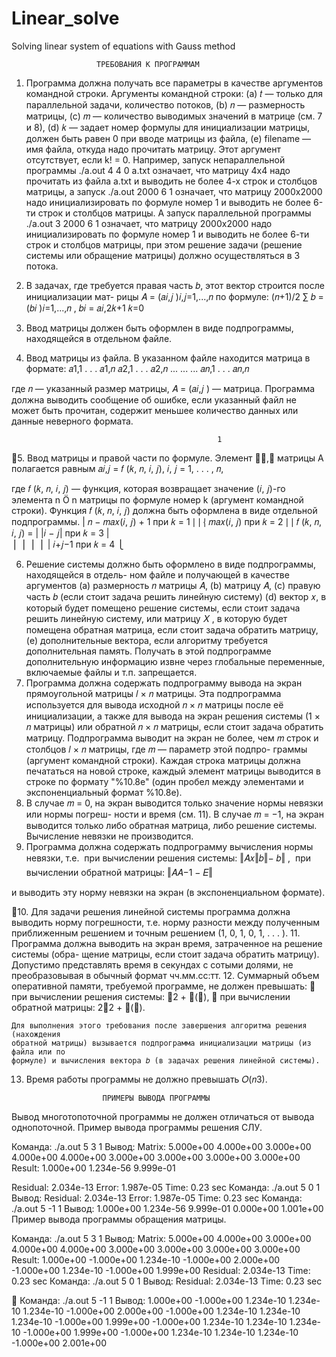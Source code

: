 # Linear_solve
Solving linear system of equations with Gauss method

                       ТРЕБОВАНИЯ К ПРОГРАММАМ


1. Программа должна получать все параметры в качестве аргументов командной строки.
   Аргументы командной строки:
    (a) 𝑡 — только для параллельной задачи, количество потоков,
   (b) 𝑛 — размерность матрицы,
    (c) 𝑚 — количество выводимых значений в матрице (см. 7 и 8),
   (d) 𝑘 — задает номер формулы для инициализации матрицы, должен быть равен 0 при
        вводе матрицы из файла,
    (e) filename — имя файла, откуда надо прочитать матрицу. Этот аргумент отсутствует,
        если k! = 0.
   Например, запуск непараллельной программы
  ./a.out 4 4 0 a.txt
  означает, что матрицу 4x4 надо прочитать из файла a.txt и выводить не более 4-х строк
  и столбцов матрицы, а запуск
  ./a.out 2000 6 1
  означает, что матрицу 2000x2000 надо инициализировать по формуле номер 1 и выводить
  не более 6-ти строк и столбцов матрицы.
  А запуск параллельной программы
  ./a.out 3 2000 6 1
   означает, что матрицу 2000x2000 надо инициализировать по формуле номер 1 и выводить
   не более 6-ти строк и столбцов матрицы, при этом решение задачи (решение системы или
   обращение матрицы) должно осуществляться в 3 потока.
2. В задачах, где требуется правая часть 𝑏, этот вектор строится после инициализации мат-
   рицы 𝐴 = (𝑎𝑖,𝑗 )𝑖,𝑗=1,...,𝑛 по формуле:
                                                           (𝑛+1)/2
                                                             ∑︁
                               𝑏 = (𝑏𝑖 )𝑖=1,...,𝑛 , 𝑏𝑖 =             𝑎𝑖,2𝑘+1
                                                             𝑘=0


3. Ввод матрицы должен быть оформлен в виде подпрограммы, находящейся в отдельном
   файле.
4. Ввод матрицы из файла. В указанном файле находится матрица в формате:
                                           𝑎1,1       . . . 𝑎1,𝑛
                                           𝑎2,1       . . . 𝑎2,𝑛
                                           ...        ... ...
                                           𝑎𝑛,1       . . . 𝑎𝑛,𝑛

  где 𝑛 — указанный размер матрицы, 𝐴 = (𝑎𝑖,𝑗 ) — матрица. Программа должна выводить
  сообщение об ошибке, если указанный файл не может быть прочитан, содержит меньшее
  количество данных или данные неверного формата.


                                                  1
5. Ввод матрицы и правой части по формуле. Элемент 𝑎𝑖,𝑗 матрицы A полагается равным
                            𝑎𝑖,𝑗 = 𝑓 (𝑘, 𝑛, 𝑖, 𝑗),   𝑖, 𝑗 = 1, . . . , 𝑛,

  где 𝑓 (𝑘, 𝑛, 𝑖, 𝑗) — функция, которая возвращает значение (𝑖, 𝑗)-го элемента n Ö n матрицы
  по формуле номер k (аргумент командной строки). Функция 𝑓 (𝑘, 𝑛, 𝑖, 𝑗) должна быть
  оформлена в виде отдельной подпрограммы.
                                            | 𝑛 − 𝑚𝑎𝑥(𝑖, 𝑗) + 1   при 𝑘 = 1
                                            ⎪
                                            ⎪
                                            ⎨ 𝑚𝑎𝑥(𝑖, 𝑗)     при 𝑘 = 2
                                            ⎪
                                            ⎪
                           𝑓 (𝑘, 𝑛, 𝑖, 𝑗) =   | |𝑖 − 𝑗|       при 𝑘 = 3
                                            |                    
                                            ⎪
                                            ⎪
                                            ⎪
                                            ⎪
                                            |  𝑖+𝑗−1       при 𝑘 = 4
                                            ⎩


6. Решение системы должно быть оформлено в виде подпрограммы, находящейся в отдель-
   ном файле и получающей в качестве аргументов
     (a) размерность 𝑛 матрицы 𝐴,
    (b) матрицу 𝐴,
     (c) правую часть 𝑏 (если стоит задача решить линейную систему)
    (d) вектор 𝑥, в который будет помещено решение системы, если стоит задача решить
         линейную систему, или матрицу 𝑋 , в которую будет помещена обратная матрица,
         если стоит задача обратить матрицу,
     (e) дополнительные вектора, если алгоритму требуется дополнительная память.
   Получать в этой подпрограмме дополнительную информацию извне через глобальные
   переменные, включаемые файлы и т.п. запрещается.
7. Программа должна содержать подпрограмму вывода на экран прямоугольной матрицы
   𝑙 × 𝑛 матрицы. Эта подпрограмма используется для вывода исходной 𝑛 × 𝑛 матрицы после
   её инициализации, а также для вывода на экран решения системы (1 × 𝑛 матрицы) или
   обратной 𝑛 × 𝑛 матрицы, если стоит задача обратить матрицу. Подпрограмма выводит на
   экран не более, чем 𝑚 строк и столбцов 𝑙 × 𝑛 матрицы, где 𝑚 — параметр этой подпро-
   граммы (аргумент командной строки). Каждая строка матрицы должна печататься на
   новой строке, каждый элемент матрицы выводится в строке по формату "%10.8e" (один
   пробел между элементами и экспоненциальный формат %10.8e).
8. В случае 𝑚 = 0, на экран выводится только значение нормы невязки или нормы погреш-
   ности и время (см. 11).
   В случае 𝑚 = −1, на экран выводится только либо обратная матрица, либо решение
   системы. Вычисление невязки не производится.
9. Программа должна содержать подпрограмму вычисления нормы невязки, т.е.
      при вычислении решения системы: ‖𝐴𝑥‖𝑏‖− 𝑏‖ ,
      при вычислении обратной матрицы: ‖𝐴𝐴−1 − 𝐸‖

  и выводить эту норму невязки на экран (в экспоненциальном формате).


                                               
10. Для задачи решения линейной системы программа должна выводить норму погрешности,
    т.е. норму разности между полученным приближенным решением и точным решением (1,
    0, 1, 0, 1, . . . ).
11. Программа должна выводить на экран время, затраченное на решение системы (обра-
    щение матрицы, если стоит задача обратить матрицу). Допустимо представлять время в
    секундах с сотыми долями, не преобразовывая в обычный формат чч.мм.сс:тт.
12. Суммарный объем оперативной памяти, требуемой программе, не должен превышать:
        при вычислении решения системы: 𝑛2 + 𝑂(𝑛),
        при вычислении обратной матрицы: 2𝑛2 + 𝑂(𝑛).

    Для выполнения этого требования после завершения алгоритма решения (нахождения
    обратной матрицы) вызывается подпрограмма инициализации матрицы (из файла или по
    формуле) и вычисления вектора 𝑏 (в задачах решения линейной системы).
13. Время работы программы не должно превышать 𝑂(𝑛3).




                                         
                         ПРИМЕРЫ ВЫВОДА ПРОГРАММЫ


  Вывод многотопоточной программы не должен отличаться от вывода однопоточной.
  Пример вывода программы решения СЛУ.


  Команда: ./a.out    5 3 1
  Вывод:
Matrix:
  5.000e+00    4.000e+00    3.000e+00
  4.000e+00    4.000e+00    3.000e+00
  3.000e+00    3.000e+00    3.000e+00
Result:
  1.000e+00    1.234e-56    9.999e-01

Residual: 2.034e-13
Error: 1.987e-05
Time: 0.23 sec
  Команда: ./a.out    5 0 1
  Вывод:
Residual: 2.034e-13
Error: 1.987e-05
Time: 0.23 sec
  Команда: ./a.out    5 -1 1
  Вывод:
1.000e+00     1.234e-56    9.999e-01 0.000e+00 1.001e+00
  Пример вывода программы обращения матрицы.


  Команда: ./a.out    5 3 1
  Вывод:
Matrix:
  5.000e+00 4.000e+00       3.000e+00
  4.000e+00 4.000e+00       3.000e+00
  3.000e+00 3.000e+00       3.000e+00
Result:
  1.000e+00 -1.000e+00      1.234e-10
 -1.000e+00 2.000e+00      -1.000e+00
  1.234e-10 -1.000e+00      1.999e+00
Residual: 2.034e-13
Time: 0.23 sec
  Команда: ./a.out    5 0 1
  Вывод:
Residual: 2.034e-13
Time: 0.23 sec


 Команда: ./a.out   5 -1 1
 Вывод:
 1.000e+00 -1.000e+00 1.234e-10 1.234e-10 1.234e-10
-1.000e+00 2.000e+00 -1.000e+00 1.234e-10 1.234e-10
 1.234e-10 -1.000e+00 1.999e+00 -1.000e+00 1.234e-10
 1.234e-10 1.234e-10 -1.000e+00 1.999e+00 -1.000e+00
 1.234e-10 1.234e-10 1.234e-10 -1.000e+00 2.001e+00


